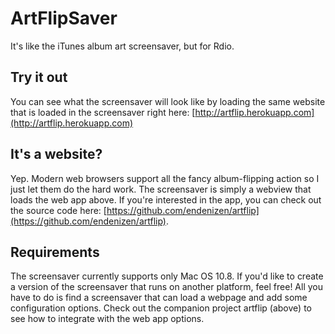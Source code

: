ArtFlipSaver
============

It's like the iTunes album art screensaver, but for Rdio.

Try it out
----------

You can see what the screensaver will look like by loading the same website that is loaded in the screensaver right here: [http://artflip.herokuapp.com](http://artflip.herokuapp.com)

It's a website?
---------------

Yep. Modern web browsers support all the fancy album-flipping action so I just let them do the hard work. The screensaver is simply a webview that loads the web app above. If you're interested in the app, you can check out the source code here: [https://github.com/endenizen/artflip](https://github.com/endenizen/artflip).

Requirements
------------

The screensaver currently supports only Mac OS 10.8. If you'd like to create a version of the screensaver that runs on another platform, feel free! All you have to do is find a screensaver that can load a webpage and add some configuration options. Check out the companion project artflip (above) to see how to integrate with the web app options.
